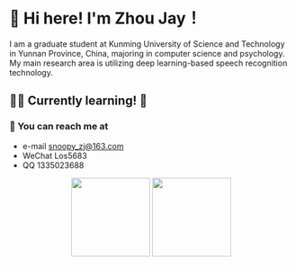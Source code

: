 # :wave: Hi here! I'm Zhou Jay！

I am a graduate student at Kunming University of Science and Technology in Yunnan Province, China, majoring in computer science and psychology. My main research area is utilizing deep learning-based speech recognition technology.

## 👨‍💻 Currently learning! 💪

### :dash: You can reach me at
- e-mail snoopy_zj@163.com
- WeChat Los5683
- QQ 1335023688

<div align="center"> 
  <img height="140px" src="https://github-readme-stats.vercel.app/api?username=NefelibataJay&hide_title=true&hide_border=true&show_icons=trueline_height=21" />
  <img height="140px" src="https://github-readme-stats.vercel.app/api/top-langs/?username=NefelibataJay&hide_title=true&hide_border=true&layout=compact&langs_count=6" />
</div>

